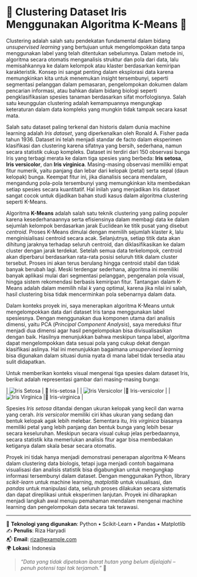 # 🌸 Clustering Dataset Iris Menggunakan Algoritma K-Means 🌸

Clustering adalah salah satu pendekatan fundamental dalam bidang *unsupervised learning* yang bertujuan untuk mengelompokkan data tanpa menggunakan label yang telah ditentukan sebelumnya. Dalam metode ini, algoritma secara otomatis menganalisis struktur dan pola dari data, lalu memisahkannya ke dalam kelompok atau klaster berdasarkan kemiripan karakteristik. Konsep ini sangat penting dalam eksplorasi data karena memungkinkan kita untuk menemukan insight tersembunyi, seperti segmentasi pelanggan dalam pemasaran, pengelompokan dokumen dalam pencarian informasi, atau bahkan dalam bidang biologi seperti pengklasifikasian spesies tanaman berdasarkan sifat morfologisnya. Salah satu keunggulan clustering adalah kemampuannya mengungkap keteraturan dalam data kompleks yang mungkin tidak tampak secara kasat mata.

Salah satu dataset paling terkenal dan historis dalam dunia machine learning adalah *Iris dataset*, yang diperkenalkan oleh Ronald A. Fisher pada tahun 1936. Dataset ini telah menjadi standar de facto dalam eksperimen klasifikasi dan clustering karena sifatnya yang bersih, sederhana, namun secara statistik cukup kompleks. Dataset ini terdiri dari 150 observasi bunga Iris yang terbagi merata ke dalam tiga spesies yang berbeda: **Iris setosa**, **Iris versicolor**, dan **Iris virginica**. Masing-masing observasi memiliki empat fitur numerik, yaitu panjang dan lebar dari kelopak (petal) serta sepal (daun kelopak) bunga. Keempat fitur ini, jika dianalisis secara mendalam, mengandung pola-pola tersembunyi yang memungkinkan kita membedakan setiap spesies secara kuantitatif. Hal inilah yang menjadikan Iris dataset sangat cocok untuk dijadikan bahan studi kasus dalam algoritma clustering seperti K-Means.

Algoritma **K-Means** adalah salah satu teknik clustering yang paling populer karena kesederhanaannya serta efisiensinya dalam membagi data ke dalam sejumlah kelompok berdasarkan jarak Euclidean ke titik pusat yang disebut *centroid*. Proses K-Means dimulai dengan memilih sejumlah klaster *k*, lalu menginisialisasi centroid secara acak. Selanjutnya, setiap titik data akan dihitung jaraknya terhadap seluruh centroid, dan diklasifikasikan ke dalam cluster dengan jarak terdekat. Setelah semua data terkelompok, centroid akan diperbarui berdasarkan rata-rata posisi seluruh titik dalam cluster tersebut. Proses ini akan terus berulang hingga centroid stabil dan tidak banyak berubah lagi. Meski terdengar sederhana, algoritma ini memiliki banyak aplikasi mulai dari segmentasi pelanggan, pengenalan pola visual, hingga sistem rekomendasi berbasis kemiripan fitur. Tantangan dalam K-Means adalah dalam memilih nilai *k* yang optimal, karena jika nilai ini salah, hasil clustering bisa tidak mencerminkan pola sebenarnya dalam data.

Dalam konteks proyek ini, saya menerapkan algoritma K-Means untuk mengelompokkan data dari dataset Iris tanpa menggunakan label spesiesnya. Dengan menggunakan dua komponen utama dari analisis dimensi, yaitu PCA (*Principal Component Analysis*), saya mereduksi fitur menjadi dua dimensi agar hasil pengelompokan bisa divisualisasikan dengan baik. Hasilnya menunjukkan bahwa meskipun tanpa label, algoritma dapat mengelompokkan data sesuai pola yang cukup dekat dengan klasifikasi aslinya. Hal ini menunjukkan bagaimana *unsupervised learning* bisa digunakan dalam situasi dunia nyata di mana label tidak tersedia atau sulit didapatkan.

Untuk memberikan konteks visual mengenai tiga spesies dalam dataset Iris, berikut adalah representasi gambar dari masing-masing bunga:

| ![Iris Setosa](https://en.wikipedia.org/wiki/Iris_setosa#/media/File:Irissetosa1.jpg) | 🌿 Iris-setosa |
| ![Iris Versicolor](https://upload.wikimedia.org/wikipedia/commons/4/41/Iris_versicolor_3.jpg) |🌹 Iris-versicolor |
| ![Iris Virginica](https://upload.wikimedia.org/wikipedia/commons/9/9f/Iris_virginica.jpg) |🌷 Iris-virginica |

Spesies *Iris setosa* ditandai dengan ukuran kelopak yang kecil dan warna yang cerah. *Iris versicolor* memiliki ciri khas ukuran yang sedang dan bentuk kelopak agak lebih melebar. Sementara itu, *Iris virginica* biasanya memiliki petal yang lebih panjang dan bentuk bunga yang lebih besar secara keseluruhan. Meskipun secara visual cukup jelas perbedaannya, secara statistik kita memerlukan analisis fitur agar bisa membedakan ketiganya dalam skala besar secara otomatis.

Proyek ini tidak hanya menjadi demonstrasi penerapan algoritma K-Means dalam clustering data biologis, tetapi juga menjadi contoh bagaimana visualisasi dan analisis statistik bisa digabungkan untuk mengungkap informasi tersembunyi dalam dataset. Dengan menggunakan Python, library *scikit-learn* untuk machine learning, *matplotlib* untuk visualisasi, dan *pandas* untuk manipulasi data, seluruh proses dilakukan secara sistematis dan dapat direplikasi untuk eksperimen lanjutan. Proyek ini diharapkan menjadi langkah awal menuju pemahaman mendalam mengenai machine learning dan pengelompokan data secara tak terawasi.

---

🧠 **Teknologi yang digunakan**: Python • Scikit-Learn • Pandas • Matplotlib  
✍️ **Penulis**: Riza Haryadi  
📬 **Email**: riza@example.com  
🌍 **Lokasi**: Indonesia  

> _“Data yang tidak dipetakan ibarat hutan yang belum dijelajahi – penuh potensi tapi tak terjamah.”_ 🌿
